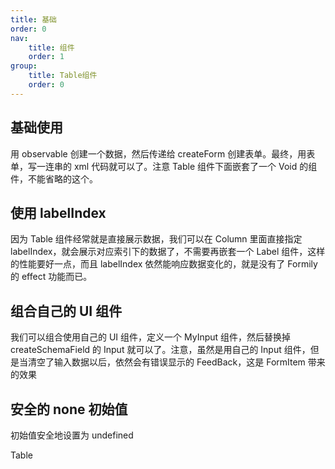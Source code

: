 ```yaml
---
title: 基础
order: 0
nav:
    title: 组件
    order: 1
group:
    title: Table组件
    order: 0
---
```


## 基础使用

<code src="./basic.tsx"></code>

用 observable 创建一个数据，然后传递给 createForm 创建表单。最终，用表单，写一连串的 xml 代码就可以了。注意 Table 组件下面嵌套了一个 Void 的组件，不能省略的这个。

## 使用 labelIndex

<code src="./labelIndex.tsx"></code>

因为 Table 组件经常就是直接展示数据，我们可以在 Column 里面直接指定 labelIndex，就会展示对应索引下的数据了，不需要再嵌套一个 Label 组件，这样的性能要好一点，而且 labelIndex 依然能响应数据变化的，就是没有了 Formily 的 effect 功能而已。

## 组合自己的 UI 组件

<code src="./userInput.tsx"></code>

我们可以组合使用自己的 UI 组件，定义一个 MyInput 组件，然后替换掉 createSchemaField 的 Input 就可以了。注意，虽然是用自己的 Input 组件，但是当清空了输入数据以后，依然会有错误显示的 FeedBack，这是 FormItem 带来的效果

## 安全的 none 初始值

<code src="./none.tsx"></code>

初始值安全地设置为 undefined

<API src="../../../../src/Table/index.tsx" exports='["MyTableTypeForDoc"]'>Table</API>
